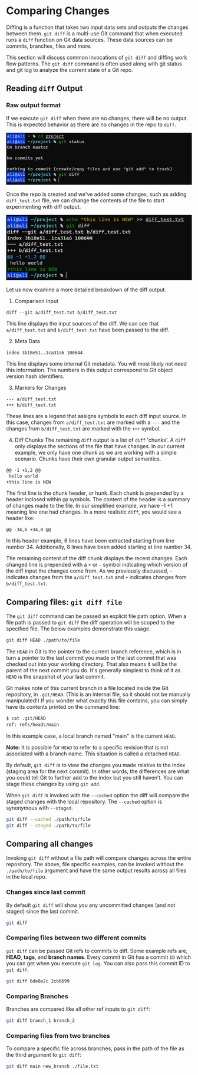 # Comparing Changes

Diffing is a function that takes two input data sets and outputs the changes between them. `git diff` is a multi-use Git command that when executed runs a `diff` function on Git data sources. These data sources can be commits, branches, files and more.

This section will discuss common invocations of `git diff` and diffing work flow patterns. The `git diff` command is often used along with git status and git log to analyze the current state of a Git repo.

## Reading `diff` Output

### Raw output format
If we execute `git diff` when there are no changes, there will be no output. This is expected behavior as there are no changes in the repo to `diff`.

<img src="../images/diff-no-output.png" alt="git-diff" width="600px" style="float: none;" />

Once the repo is created and we've added some changes, such as adding `diff_test.txt` file, we can change the contents of the file to start experimenting with diff output.

<img src="../images/diff-new.png" alt="diff-new" width="600px" style="float: none;" />

Let us now examine a more detailed breakdown of the diff output.

1. Comparison Input
```
diff --git a/diff_test.txt b/diff_test.txt
```

This line displays the input sources of the diff. We can see that `a/diff_test.txt` and `b/diff_test.txt` have been passed to the diff.

2. Meta Data
```
index 3b18e51..1ca31a6 100644
```
This line displays some internal Git metadata. You will most likely not need this information. The numbers in this output correspond to Git object version hash identifiers.

3. Markers for Changes
```
--- a/diff_test.txt
+++ b/diff_test.txt
```
These lines are a legend that assigns symbols to each diff input source. In this case, changes from `a/diff_test.txt` are marked with a `---` and the changes from `b/diff_test.txt` are marked with the `+++` symbol.

4. Diff Chunks
The remaining `diff` output is a list of `diff` 'chunks'. A `diff` only displays the sections of the file that have changes. In our current example, we only have one chunk as we are working with a simple scenario. Chunks have their own granular output semantics.

```
@@ -1 +1,2 @@
 hello world
+this line is NEW
```
The first line is the chunk header, or hunk. Each chunk is prepended by a header inclosed within `@@` symbols. The content of the header is a summary of changes made to the file. In our simplified example, we have -1 +1 meaning line one had changes. In a more realistic `diff`, you would see a header like:

```
@@ -34,6 +34,8 @@
```
In this header example, 6 lines have been extracted starting from line number 34. Additionally, 8 lines have been added starting at line number 34.

The remaining content of the diff chunk displays the recent changes. Each changed line is prepended with a `+` or `-` symbol indicating which version of the diff input the changes come from. As we previously discussed, `-` indicates changes from the `a/diff_test.txt` and `+` indicates changes from `b/diff_test.txt`.

## Comparing files: `git diff file`

The `git diff` command can be passed an explicit file path option. When a file path is passed to `git diff` the diff operation will be scoped to the specified file. The below examples demonstrate this usage.

```bash
git diff HEAD ./path/to/file
```

The `HEAD` in Git is the pointer to the current branch reference, which is in turn a pointer to the last commit you made or the last commit that was checked out into your working directory. That also means it will be the parent of the next commit you do. It's generally simplest to think of it as `HEAD` is the snapshot of your last commit.

Git makes note of this current branch in a file located inside the Git repository, in `.git/HEAD`. (This is an internal file, so it should not be manually manipulated!)
If you wonder what exactly this file contains, you can simply have its contents printed on the command line:

```bash
$ cat .git/HEAD
ref: refs/heads/main
```
In this example case, a local branch named "main" is the current `HEAD`.

**Note:** It is possible for `HEAD` to refer to a specific revision that is not associated with a branch name. This situation is called a detached `HEAD`.

By default, `git diff` is to view the changes you made relative to the index (staging area for the next commit). In other words, the differences are what you could tell Git to further add to the index but you still haven’t. You can stage these changes by using `git add`.

When `git diff` is invoked with the `--cached` option the diff will compare the staged changes with the local repository. The `--cached` option is synonymous with `--staged`.
```bash
git diff --cached ./path/to/file
git diff --staged ./path/to/file
```

## Comparing all changes
Invoking `git diff` without a file path will compare changes across the entire repository. The above, file specific examples, can be invoked without the `./path/to/file` argument and have the same output results across all files in the local repo.

### Changes since last commit
By default `git diff` will show you any uncommitted changes (and not staged) since the last commit.
```bash
git diff
```

### Comparing files between two different commits

`git diff` can be passed Git refs to commits to diff. Some example refs are, **HEAD**, **tags**, and **branch names**. Every commit in Git has a commit `ID` which you can get when you execute `git log`. You can also pass this commit ID to `git diff`.

```bash
git diff 6de8e2c 2cb6699
```

### Comparing Branches
Branches are compared like all other ref inputs to `git diff`:
```bash
git diff branch_1 branch_2
```

### Comparing files from two branches
To compare a specific file across branches, pass in the path of the file as the third argument to `git diff`:
```bash
git diff main new_branch ./file.txt
```